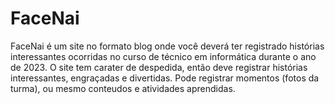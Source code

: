 # FaceNai
FaceNai é um site no formato blog onde você deverá ter registrado histórias interessantes ocorridas no curso de técnico em informática durante o ano de 2023. O site tem carater de despedida, então deve registrar histórias interessantes, engraçadas e divertidas. Pode registrar momentos (fotos da turma), ou mesmo conteudos e atividades aprendidas. 
